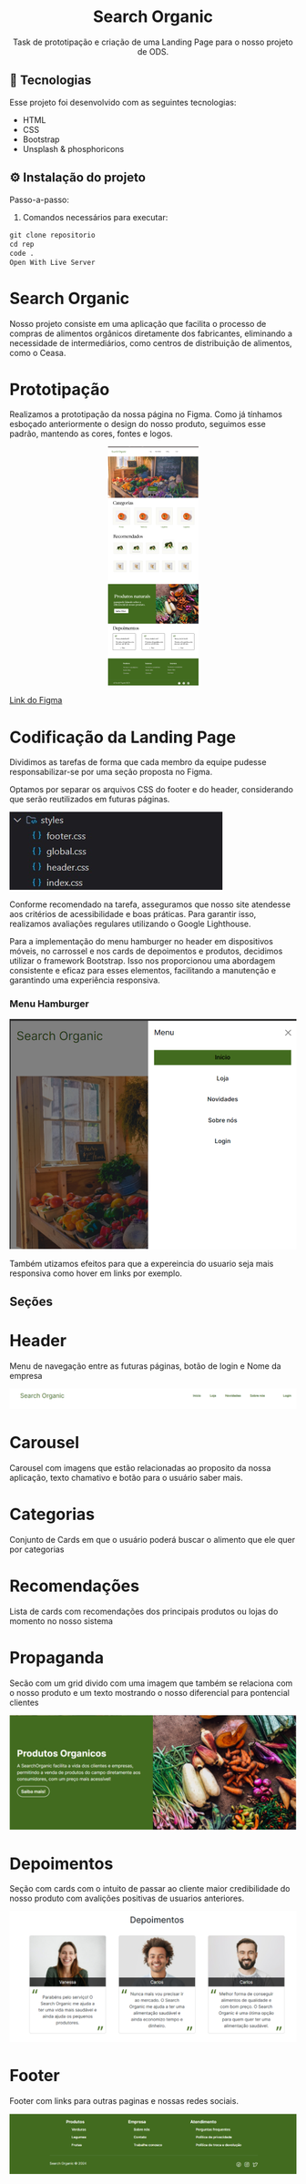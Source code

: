 <h1 align="center"> Search Organic </h1>

<p align="center">
    Task de prototipação e criação de uma Landing Page para o nosso projeto de ODS.
 <br/>
</p>

## 🚀 Tecnologias

Esse projeto foi desenvolvido com as seguintes tecnologias:

- HTML
- CSS
- Bootstrap
- Unsplash & phosphoricons

## ⚙️ Instalação do projeto

Passo-a-passo:

1. Comandos necessários para executar:

```
git clone repositorio
cd rep
code .
Open With Live Server
```

# Search Organic

Nosso projeto consiste em uma aplicação que facilita o processo de compras de alimentos orgânicos diretamente dos fabricantes, eliminando a necessidade de intermediários, como centros de distribuição de alimentos, como o Ceasa.

# Prototipação

Realizamos a prototipação da nossa página no Figma. Como já tínhamos esboçado anteriormente o design do nosso produto, seguimos esse padrão, mantendo as cores, fontes e logos.

<div align="center">
<img  src="./assets/readme-imgs/prototipo-landing.png">
</div>

[Link do Figma](https://www.figma.com/file/g9EQCcdJltWSkpHUZFdRUR/Figma-basics?type=design&node-id=1669-162202&mode=design&t=Aae3Gx8fPC9xboKg-0)

# Codificação da Landing Page

Dividimos as tarefas de forma que cada membro da equipe pudesse responsabilizar-se por uma seção proposta no Figma.

Optamos por separar os arquivos CSS do footer e do header, considerando que serão reutilizados em futuras páginas.

<img src="./assets/readme-imgs/separacao-css.jpg" />

Conforme recomendado na tarefa, asseguramos que nosso site atendesse aos critérios de acessibilidade e boas práticas. Para garantir isso, realizamos avaliações regulares utilizando o Google Lighthouse.

Para a implementação do menu hamburger no header em dispositivos móveis, no carrossel e nos cards de depoimentos e produtos, decidimos utilizar o framework Bootstrap. Isso nos proporcionou uma abordagem consistente e eficaz para esses elementos, facilitando a manutenção e garantindo uma experiência responsiva.

<h3>Menu Hamburger</h3>
<img  src="./assets/readme-imgs/menu-ham.png">

Também utizamos efeitos para que a expereincia do usuario seja mais responsiva como hover em links por
exemplo.

## Seções

# Header

Menu de navegação entre as futuras páginas, botão de login e Nome da empresa

<img src="./assets/readme-imgs/header.png" />

# Carousel

Carousel com imagens que estão relacionadas ao proposito da nossa aplicação, texto chamativo e botão para o usuário saber mais.

# Categorias

Conjunto de Cards em que o usuário poderá buscar o alimento que ele quer por categorias

# Recomendações

Lista de cards com recomendações dos principais produtos ou lojas do momento no nosso sistema

# Propaganda

Secão com um grid divido com uma imagem que também se relaciona com o nosso produto e um texto mostrando o nosso diferencial para pontencial clientes

<img src="./assets/readme-imgs/propaganda.png" />

# Depoimentos

Seção com cards com o intuito de passar ao cliente maior credibilidade do nosso produto com avalições positivas de usuarios anteriores.

<img src="./assets/readme-imgs/depoimentos-cards.png"/>

# Footer

Footer com links para outras paginas e nossas redes sociais.

<img src="./assets/readme-imgs/footer.png" />
